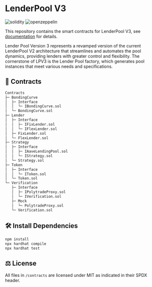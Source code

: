 # LenderPool V3

![solidity](https://img.shields.io/badge/Solidity-e6e6e6?style=for-the-badge&logo=solidity&logoColor=black) ![openzeppelin](https://img.shields.io/badge/OpenZeppelin-4E5EE4?logo=OpenZeppelin&logoColor=fff&style=for-the-badge)

This repository contains the smart contracts for LenderPool V3, see [documentation](https://polytrade.gitbook.io/lender-v3/) for details.

Lender Pool Version 3 represents a revamped version of the current LenderPool V2 architecture that streamlines and automates the pool dynamics, providing lenders with greater control and flexibility. The cornerstone of LPV3 is the Lender Pool factory, which generates pool instances that meet various needs and specifications.

## 📝 Contracts

```bash
Contracts
├─ BondingCurve
│  ├─ Interface
│  │  └─ IBondingCurve.sol
│  └─ BondingCurve.sol
├─ Lender
│  ├─ Interface
│  │  ├─ IFixLender.sol
│  │  └─ IFlexLender.sol
│  ├─ FixLender.sol
│  └─ FlexLender.sol
├─ Strategy
│  ├─ Interface
│  │  ├─ IAaveLendingPool.sol
│  │  └─ IStrategy.sol
│  └─ Strategy.sol
├─ Token
│  ├─ Interface
│  │  └─ IToken.sol
│  └─ Token.sol
└─ Verification
   ├─ Interface
   │  ├─ IPolytradeProxy.sol
   │  └─ IVerification.sol
   ├─ Mock
   │  └─ PolytradeProxy.sol
   └─ Verification.sol
```

## 🛠️ Install Dependencies

```bash
npm install
npx hardhat compile
npx hardhat test
```

## ⚖️ License

All files in `/contracts` are licensed under MIT as indicated in their SPDX header.
